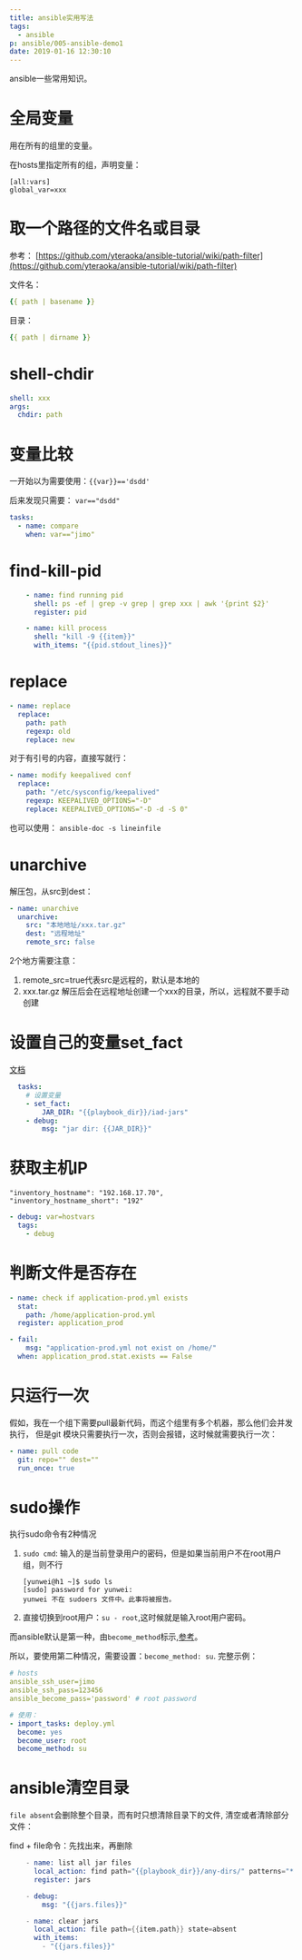 ```yaml
---
title: ansible实用写法
tags:
  - ansible
p: ansible/005-ansible-demo1
date: 2019-01-16 12:30:10
---
```


ansible一些常用知识。

# 全局变量
用在所有的组里的变量。

在hosts里指定所有的组，声明变量：
```
[all:vars]
global_var=xxx
```
# 取一个路径的文件名或目录
参考： [https://github.com/yteraoka/ansible-tutorial/wiki/path-filter](https://github.com/yteraoka/ansible-tutorial/wiki/path-filter)

文件名：
```yml
{{ path | basename }}
```

目录：
```yml
{{ path | dirname }}
```

# shell-chdir
```yml
shell: xxx
args:
  chdir: path
```

# 变量比较
一开始以为需要使用：`{{var}}=='dsdd'`

后来发现只需要： `var=="dsdd"`

```yml
tasks:
  - name: compare
    when: var=="jimo"
```

# find-kill-pid
```yml
    - name: find running pid
      shell: ps -ef | grep -v grep | grep xxx | awk '{print $2}'
      register: pid

    - name: kill process
      shell: "kill -9 {{item}}"
      with_items: "{{pid.stdout_lines}}"
```

# replace
```yml
- name: replace
  replace:
    path: path
    regexp: old
    replace: new
```
对于有引号的内容，直接写就行：
```yml
- name: modify keepalived conf
  replace:
    path: "/etc/sysconfig/keepalived"
    regexp: KEEPALIVED_OPTIONS="-D"
    replace: KEEPALIVED_OPTIONS="-D -d -S 0"
```


也可以使用： `ansible-doc -s lineinfile`


# unarchive
解压包，从src到dest：
```yml
- name: unarchive
  unarchive:
    src: "本地地址/xxx.tar.gz"
    dest: "远程地址"
    remote_src: false
```
2个地方需要注意：
1. remote_src=true代表src是远程的，默认是本地的
2. xxx.tar.gz 解压后会在远程地址创建一个xxx的目录，所以，远程就不要手动创建

# 设置自己的变量set_fact

[文档](https://docs.ansible.com/ansible/latest/modules/set_fact_module.html)

```yml
  tasks:
    # 设置变量
    - set_fact:
        JAR_DIR: "{{playbook_dir}}/iad-jars"
    - debug:
        msg: "jar dir: {{JAR_DIR}}"
```

# 获取主机IP

```
"inventory_hostname": "192.168.17.70", 
"inventory_hostname_short": "192"
```

```yml
- debug: var=hostvars
  tags:
    - debug
```

# 判断文件是否存在
```yml
- name: check if application-prod.yml exists
  stat:
    path: /home/application-prod.yml
  register: application_prod

- fail:
    msg: "application-prod.yml not exist on /home/"
  when: application_prod.stat.exists == False
```

# 只运行一次
假如，我在一个组下需要pull最新代码，而这个组里有多个机器，那么他们会并发执行，
但是git 模块只需要执行一次，否则会报错，这时候就需要执行一次：
```yml
- name: pull code
  git: repo="" dest=""
  run_once: true
```

# sudo操作

执行sudo命令有2种情况
1. `sudo cmd`: 输入的是当前登录用户的密码，但是如果当前用户不在root用户组，则不行
    ```shell
    [yunwei@h1 ~]$ sudo ls
    [sudo] password for yunwei: 
    yunwei 不在 sudoers 文件中。此事将被报告。
    ```
2. 直接切换到root用户：`su - root`,这时候就是输入root用户密码。

而ansible默认是第一种，由`become_method`标示,[参考](https://docs.ansible.com/ansible/latest/user_guide/become.html#command-line-options)。

所以，要使用第二种情况，需要设置：`become_method: su`. 
完整示例：
```yml
# hosts
ansible_ssh_user=jimo
ansible_ssh_pass=123456
ansible_become_pass='password' # root password

# 使用：
- import_tasks: deploy.yml
  become: yes
  become_user: root
  become_method: su
```

# ansible清空目录

`file absent`会删除整个目录，而有时只想清除目录下的文件, 清空或者清除部分文件：

find + file命令：先找出来，再删除
```s
    - name: list all jar files
      local_action: find path="{{playbook_dir}}/any-dirs/" patterns="*.jar" file_type=file
      register: jars

    - debug:
        msg: "{{jars.files}}"

    - name: clear jars
      local_action: file path={{item.path}} state=absent
      with_items:
        - "{{jars.files}}"
```


